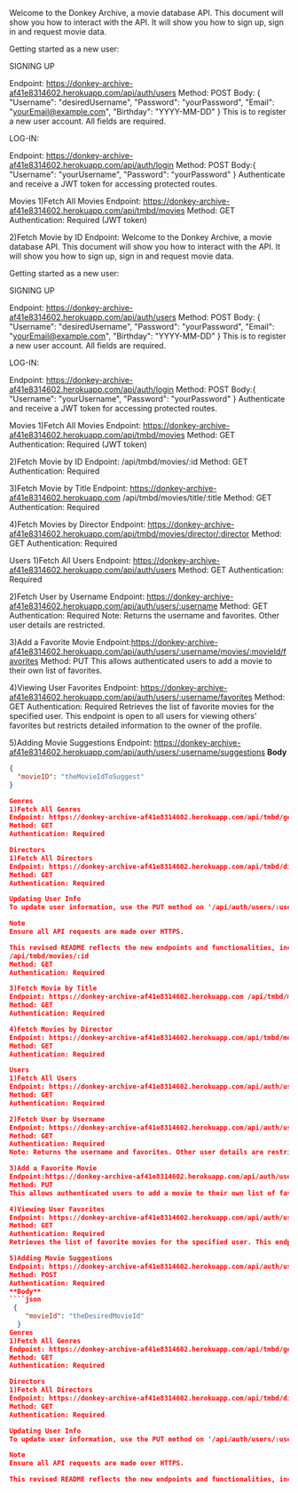 Welcome to the Donkey Archive, a movie database API. This document will show you how to interact with the API. It will show you how to sign up, sign in and request movie data.

Getting started as a new user:

SIGNING UP

Endpoint: https://donkey-archive-af41e8314602.herokuapp.com/api/auth/users
Method: POST
Body:
{
"Username": "desiredUsername",
"Password": "yourPassword",
"Email": "yourEmail@example.com",
"Birthday": "YYYY-MM-DD"
}
This is to register a new user account. All fields are required.

LOG-IN:

Endpoint: https://donkey-archive-af41e8314602.herokuapp.com/api/auth/login
Method: POST
Body:{
"Username": "yourUsername",
"Password": "yourPassword"
}
Authenticate and receive a JWT token for accessing protected routes.

Movies
1)Fetch All Movies
Endpoint: https://donkey-archive-af41e8314602.herokuapp.com/api/tmbd/movies
Method: GET
Authentication: Required (JWT token)

2)Fetch Movie by ID
Endpoint: Welcome to the Donkey Archive, a movie database API. This document will show you how to interact with the API. It will show you how to sign up, sign in and request movie data.

Getting started as a new user:

SIGNING UP

Endpoint: https://donkey-archive-af41e8314602.herokuapp.com/api/auth/users
Method: POST
Body:
{
"Username": "desiredUsername",
"Password": "yourPassword",
"Email": "yourEmail@example.com",
"Birthday": "YYYY-MM-DD"
}
This is to register a new user account. All fields are required.

LOG-IN:

Endpoint: https://donkey-archive-af41e8314602.herokuapp.com/api/auth/login
Method: POST
Body:{
"Username": "yourUsername",
"Password": "yourPassword"
}
Authenticate and receive a JWT token for accessing protected routes.

Movies
1)Fetch All Movies
Endpoint: https://donkey-archive-af41e8314602.herokuapp.com/api/tmbd/movies
Method: GET
Authentication: Required (JWT token)

2)Fetch Movie by ID
Endpoint: /api/tmbd/movies/:id
Method: GET
Authentication: Required

3)Fetch Movie by Title
Endpoint: https://donkey-archive-af41e8314602.herokuapp.com /api/tmbd/movies/title/:title
Method: GET
Authentication: Required

4)Fetch Movies by Director
Endpoint: https://donkey-archive-af41e8314602.herokuapp.com/api/tmbd/movies/director/:director
Method: GET
Authentication: Required

Users
1)Fetch All Users
Endpoint: https://donkey-archive-af41e8314602.herokuapp.com/api/auth/users
Method: GET
Authentication: Required

2)Fetch User by Username
Endpoint: https://donkey-archive-af41e8314602.herokuapp.com/api/auth/users/:username
Method: GET
Authentication: Required
Note: Returns the username and favorites. Other user details are restricted.

3)Add a Favorite Movie
Endpoint:https://donkey-archive-af41e8314602.herokuapp.com/api/auth/users/:username/movies/:movieId/favorites
Method: PUT
This allows authenticated users to add a movie to their own list of favorites.

4)Viewing User Favorites
Endpoint: https://donkey-archive-af41e8314602.herokuapp.com/api/auth/users/:username/favorites
Method: GET
Authentication: Required
Retrieves the list of favorite movies for the specified user. This endpoint is open to all users for viewing others' favorites but restricts detailed information to the owner of the profile.

5)Adding Movie Suggestions
Endpoint: https://donkey-archive-af41e8314602.herokuapp.com/api/auth/users/:username/suggestions
**Body**

`````json
{
  "movieID": "theMovieIdToSuggest"
}

Genres
1)Fetch All Genres
Endpoint: https://donkey-archive-af41e8314602.herokuapp.com/api/tmbd/genres
Method: GET
Authentication: Required

Directors
1)Fetch All Directors
Endpoint: https://donkey-archive-af41e8314602.herokuapp.com/api/tmbd/directors
Method: GET
Authentication: Required

Updating User Info
To update user information, use the PUT method on '/api/auth/users/:username'.

Note
Ensure all API requests are made over HTTPS.

This revised README reflects the new endpoints and functionalities, including the more granular control over user data visibility and the addition of movie suggestions. Ensure you adjust the paths and descriptions according to the final implementation details of your API.
/api/tmbd/movies/:id
Method: GET
Authentication: Required

3)Fetch Movie by Title
Endpoint: https://donkey-archive-af41e8314602.herokuapp.com /api/tmbd/movies/title/:title
Method: GET
Authentication: Required

4)Fetch Movies by Director
Endpoint: https://donkey-archive-af41e8314602.herokuapp.com/api/tmbd/movies/director/:director
Method: GET
Authentication: Required

Users
1)Fetch All Users
Endpoint: https://donkey-archive-af41e8314602.herokuapp.com/api/auth/users
Method: GET
Authentication: Required

2)Fetch User by Username
Endpoint: https://donkey-archive-af41e8314602.herokuapp.com/api/auth/users/:username
Method: GET
Authentication: Required
Note: Returns the username and favorites. Other user details are restricted.

3)Add a Favorite Movie
Endpoint:https://donkey-archive-af41e8314602.herokuapp.com/api/auth/users/:username/movies/:movieId/favorites
Method: PUT
This allows authenticated users to add a movie to their own list of favorites.

4)Viewing User Favorites
Endpoint: https://donkey-archive-af41e8314602.herokuapp.com/api/auth/users/:username/favorites
Method: GET
Authentication: Required
Retrieves the list of favorite movies for the specified user. This endpoint is open to all users for viewing others' favorites but restricts detailed information to the owner of the profile.

5)Adding Movie Suggestions
Endpoint: https://donkey-archive-af41e8314602.herokuapp.com/api/auth/users/:username/suggestions
Method: POST
Authentication: Required
**Body**
````json
 {
    "movieId": "theDesiredMovieId"
  }
Genres
1)Fetch All Genres
Endpoint: https://donkey-archive-af41e8314602.herokuapp.com/api/tmbd/genres
Method: GET
Authentication: Required

Directors
1)Fetch All Directors
Endpoint: https://donkey-archive-af41e8314602.herokuapp.com/api/tmbd/directors
Method: GET
Authentication: Required

Updating User Info
To update user information, use the PUT method on '/api/auth/users/:username'.

Note
Ensure all API requests are made over HTTPS.

This revised README reflects the new endpoints and functionalities, including the more granular control over user data visibility and the addition of movie suggestions. Ensure you adjust the paths and descriptions according to the final implementation details of your API.

`````
